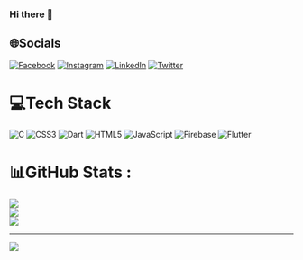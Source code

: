 ### Hi there 👋
<p align="center">

## 🌐Socials
[![Facebook](https://img.shields.io/badge/Facebook-%231877F2.svg?logo=Facebook&logoColor=white)](https://facebook.com/girikandel36) [![Instagram](https://img.shields.io/badge/Instagram-%23E4405F.svg?logo=Instagram&logoColor=white)](https://instagram.com/anil_sharma33) [![LinkedIn](https://img.shields.io/badge/LinkedIn-%230077B5.svg?logo=linkedin&logoColor=white)](https://linkedin.com/in/girikandel) [![Twitter](https://img.shields.io/badge/Twitter-%231DA1F2.svg?logo=Twitter&logoColor=white)](https://twitter.com/anilkandel36) 

# 💻Tech Stack
![C](https://img.shields.io/badge/c-%2300599C.svg?style=plastic&logo=c&logoColor=white) ![CSS3](https://img.shields.io/badge/css3-%231572B6.svg?style=plastic&logo=css3&logoColor=white) ![Dart](https://img.shields.io/badge/dart-%230175C2.svg?style=plastic&logo=dart&logoColor=white) ![HTML5](https://img.shields.io/badge/html5-%23E34F26.svg?style=plastic&logo=html5&logoColor=white) ![JavaScript](https://img.shields.io/badge/javascript-%23323330.svg?style=plastic&logo=javascript&logoColor=%23F7DF1E) ![Firebase](https://img.shields.io/badge/firebase-%23039BE5.svg?style=plastic&logo=firebase) ![Flutter](https://img.shields.io/badge/Flutter-%2302569B.svg?style=plastic&logo=Flutter&logoColor=white)
# 📊GitHub Stats :
![](https://github-readme-stats.vercel.app/api?username=girikandel&theme=radical&hide_border=false&include_all_commits=false&count_private=false)<br/>
![](https://github-readme-streak-stats.herokuapp.com/?user=girikandel&theme=radical&hide_border=false)<br/>
![](https://github-readme-stats.vercel.app/api/top-langs/?username=girikandel&theme=radical&hide_border=false&include_all_commits=false&count_private=false&layout=compact)

---
[![](https://visitcount.itsvg.in/api?id=girikandel&icon=0&color=0)](https://visitcount.itsvg.in)

</p>

<!--
**girikandel/girikandel** is a ✨ _special_ ✨ repository because its `README.md` (this file) appears on your GitHub profile.

Here are some ideas to get you started:

- 🔭 I’m currently working on ...
- 🌱 I’m currently learning ...
- 👯 I’m looking to collaborate on ...
- 🤔 I’m looking for help with ...
- 💬 Ask me about ...
- 📫 How to reach me: ...
- 😄 Pronouns: ...
- ⚡ Fun fact: ...
-->
